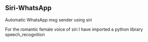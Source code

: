 ## Siri-WhatsApp

Automatic WhatsApp msg sender using siri 

For the romantic female voice of siri I have imported a python library speech_recognition
